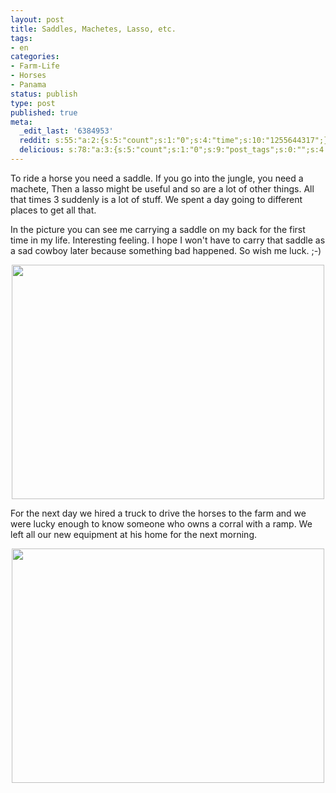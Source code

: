 ```yaml
---
layout: post
title: Saddles, Machetes, Lasso, etc.
tags:
- en
categories:
- Farm-Life
- Horses
- Panama
status: publish
type: post
published: true
meta:
  _edit_last: '6384953'
  reddit: s:55:"a:2:{s:5:"count";s:1:"0";s:4:"time";s:10:"1255644317";}";
  delicious: s:78:"a:3:{s:5:"count";s:1:"0";s:9:"post_tags";s:0:"";s:4:"time";s:10:"1255644314";}";
---
```

To ride a horse you need a saddle. If you go into the jungle, you need a machete, Then a lasso might be useful and so are a lot of other things. All that times 3 suddenly is a lot of stuff. We spent a day going to different places to get all that.

In the picture you can see me carrying a saddle on my back for the first time in my life. Interesting feeling. I hope I won't have to carry that saddle as a sad cowboy later because something bad happened. So wish me luck. ;-)

<div style="text-align:center;"><img src="http://farm3.static.flickr.com/2425/3905083475_efec263726.jpg" alt="" border="0" width="500" height="375" /></div>

For the next day we hired a truck to drive the horses to the farm and we were lucky enough to know someone who owns a corral with a ramp. We left all our new equipment at his home for the next morning.

<div style="text-align:center;"><img src="http://farm3.static.flickr.com/2458/3905083409_c14fd4e9d7.jpg" alt="" border="0" width="500" height="375" /></div>
